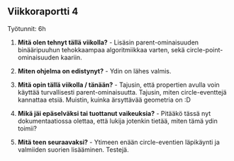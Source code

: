 ## Viikkoraportti 4

Työtunnit: 6h

1. **Mitä olen tehnyt tällä viikolla?** - Lisäsin parent-ominaisuuden binääripuuhun tehokkaampaa algoritmiikkaa varten, sekä circle-point-ominaisuuden kaariin.

2. **Miten ohjelma on edistynyt?** - Ydin on lähes valmis.

3. **Mitä opin tällä viikolla / tänään?** - Tajusin, että propertien avulla voin käyttää turvallisesti parent-ominaisuutta. Tajusin, miten circle-eventtejä kannattaa etsiä. Muistin, kuinka ärsyttävää geometria on :D

4. **Mikä jäi epäselväksi tai tuottanut vaikeuksia?** - Pitääkö tässä nyt dokumentaatiossa olettaa, että lukija jotenkin tietää, miten tämä ydin toimii?

5. **Mitä teen seuraavaksi?** - Ytimeen enään circle-eventien läpikäynti ja valmiiden suorien lisääminen. Testejä.
